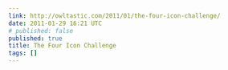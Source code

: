 ```yaml
---
link: http://owltastic.com/2011/01/the-four-icon-challenge/
date: 2011-01-29 16:21 UTC
# published: false
published: true
title: The Four Icon Challenge
tags: []
---
```



